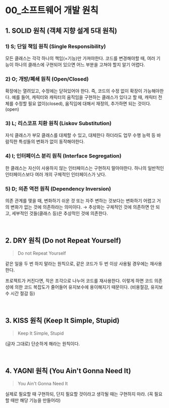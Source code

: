 # 00_소프트웨어 개발 원칙

## 1. SOLID 원칙 (객체 지향 설계 5대 원칙)

### 1) S; 단일 책임 원칙 (Single Responsibility)

모든 클래스는 각각 하나의 책임(=기능)만 가져야한다. 코드를 변경해야할 때, 여러 기능이 하나의 클래스에 구현되어 있으면 어느 부분을 고쳐야 할지 알기 어렵다.

### 2) O; 개방/폐쇄 원칙 (Open/Closed)

확장에는 열려있고, 수정에는 닫혀있어야 한다. 즉, 코드의 수정 없이 확장이 가능해야한다.
예를 들어, 캐릭터와 캐릭터의 움직임을 구현하는 클래스가 있다고 할 때, 캐릭터 전체를 수정할 필요 없이(closed), 움직임에 대해서 재정의, 추가하면 되는 것이다.(open)

### 3) L; 리스코프 치환 원칙 (Liskov Substitution)

자식 클래스가 부모 클래스를 대체할 수 있고, 대체한다 하더라도 업무 수행 능력 등 바람직한 특성들의 변화가 없이 동작해야한다.

### 4) I; 인터페이스 분리 원칙 (Interface Segregation)

한 클래스는 자신이 사용하지 않는 인터페이스는 구현하지 말아야한다. 하나의 일반적인 인터페이스보다 여러 개의 구체적인 인터페이스가 낫다.

### 5) D; 의존 역전 원칙 (Dependency Inversion)

의존 관계를 맺을 때, 변화하기 쉬운 것 또는 자주 변하는 것보다는 변화하기 어렵고 거의 변화가 없는 것에 의존하라는 의미이다. → 추상화는 구체적인 것에 의존하면 안 되고, 세부적인 것들(클래스 등)은 추상적인 것에 의존한다.

<br>

## 2. DRY 원칙 (Do not Repeat Yourself)

> Do not Repeat Yourself

같은 일을 두 번 하지 말라는 원칙으로, 같은 코드가 두 번 이상 사용될 경우에는 재사용한다.

프로젝트가 커진다면, 작은 조각으로 나누어 코드를 재사용한다. 이렇게 하면 코드 의존성에 의한 코드 복잡도가 줄어들어 유지보수에 용이해지기 때문이다. (비용절감, 유지보수 시간 절감 등)

<br>

## 3. KISS 원칙 (Keep It Simple, Stupid)

> Keep It Simple, Stupid

(글자 그대로) 단순하게 해라는 원칙이다.

<br>

## 4. YAGNI 원칙 (You Ain't Gonna Need It)

> You Ain't Gonna Need It

실제로 필요할 때 구현하되, 단지 필요할 것이라고 생각될 때는 구현하지 마라.
(꼭 필요할 때만 해당 기능을 만들어라)
